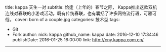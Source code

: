 title: kappa 天生一对
subtitle: 恰逢（上年的）春节之际， Kappa推出这款双机连线对春联的小游戏活动，既有传统春联，也有囊括了许多网络流行语，可雅可俗。
cover: born of a couple.jpg
categories: 技术型
tags:
  - Git
  - Fork
author:
  nick: kappa
  github_name: kappa
date: 2016-12-10 17:34:46
publishDate: 2016-01-25 16:00:00
link: http://cny.kappa.com.cn/
---

 
